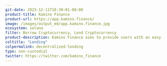 ```yaml
---
git-date: 2023-12-11T18:30:01-08:00
product-title: Kamino Finance
product-url: https://app.kamino.finance/
image: /images/output_md/app.kamino.finance.jpg
ecosystem: solana
filter: Borrow Cryptocurrency, Lend Cryptocurrency
product-description: Kamino Finance aims to provide users with an easy-to-use and efficient way to manage their digital assets, earn passive income, and participate in the growing DeFi ecosystem. The platform offers a variety of features, including automated liquidity provision, lending and borrowing, and yield farming.
coltitle: "Lending"
colpermalink: decentralized-lending
type: non-custodial
twitter: https://twitter.com/kamino_finance
---
```

